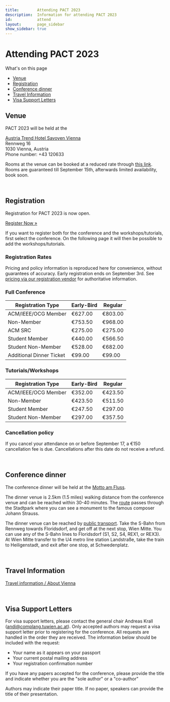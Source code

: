 ```yaml
---
title:        Attending PACT 2023
description:  Information for attending PACT 2023
id:           attend
layout:       page_sidebar
show_sidebar: true
---
```


# Attending PACT 2023

What's on this page

* [Venue](#venue)
* [Registration](#registration)
* [Conference dinner](#conference-dinner)
* [Travel Information](#travel-information)
* [Visa Support Letters](#visa-support-letters)

## Venue

PACT 2023 will be held at the <br>

[Austria Trend Hotel Savoyen Vienna](https://www.austria-trend.at/de/hotels/savoyen) <br>
Rennweg 16 <br>
1030 Vienna, Austria <br>
Phone number: +43 120633 <br>

Rooms at the venue can be booked at a reduced rate through [this link](https://reservations.travelclick.com/75044?groupID=4029480).
<br>
Rooms are guaranteed till September 15th, afterwards limited availability, book soon.

<br>

## Registration

Registration for PACT 2023 is now open.

<a href="https://cvent.me/N5v31n" class="btn btn-primary btn-lg px-4 me-md-2">Register Now »</a>

If you want to register both for the conference and the workshops/tutorials, first select
the conference. On the following page it will then be possible to add the workshops/tutorials.


### Registration Rates

Pricing and policy information is reproduced here for convenience, without guarantees of accuracy.
Early registration ends on September 3rd.
See [pricing via our registration vendor](https://web.cvent.com/event/bbf7fcc0-dde4-47d0-af67-6b98edca278e/websitePage:fccdd446-cd58-4b0d-ac59-10c376231453) for authoritative information.


### Full Conference

| Registration Type        | Early-Bird | Regular |
|--------------------------|------------|---------|
| ACM/IEEE/OCG Member      | €627.00    | €803.00 |
| Non-Member     	       | €753.50    | €968.00 |
| ACM SRC                  | €275.00    | €275.00 |
| Student Member           | €440.00    | €566.50 |
| Student Non-Member       | €528.00    | €682.00 |
| Additional Dinner Ticket | €99.00     | €99.00  |

<!-- <br> -->

### Tutorials/Workshops

| Registration Type   | Early-Bird | Regular |
| --------------------|------------|---------|
| ACM/IEEE/OCG Member | €352.00    | €423.50 |
| Non-Member          | €423.50    | €511.50 |
| Student Member      | €247.50    | €297.00 |
| Student Non-Member  | €297.00    | €357.50 |

<!-- <br> -->

### Cancellation policy

If you cancel your attendance on or before September 17, a €150 cancellation fee is due.
Cancellations after this date do not receive a refund.

<br>

## Conference dinner

The conference dinner will be held at the [Motto am Fluss](https://www.mottoamfluss.at/en/welcome/).

The dinner venue is 2.5km (1.5 miles) walking distance from the conference venue and can be reached within 30-40 minutes.
The [route](https://www.google.com/maps/dir/Austria+Trend+Hotel+Savoyen+Vienna,+Rennweg+16,+1030+Wien,+Austria/Johann+Strau%C3%9F+monument,+Am+Stadtpark,+Vienna,+Austria/Motto+am+Fluss,+Franz-Josefs-Kai,+Vienna,+Austria/@48.203616,16.3700027,15z/data=!3m1!4b1!4m20!4m19!1m5!1m1!1s0x476d077b31d0b5cf:0xbc49bc83b2c40cca!2m2!1d16.3844858!2d48.1949899!1m5!1m1!1s0x476d07767ea73855:0xd8a77c3ebe803b63!2m2!1d16.3791518!2d48.2038059!1m5!1m1!1s0x476d07a1ad85297b:0x881bc8e54edfd21f!2m2!1d16.377996!2d48.2120252!3e2) passes through the Stadtpark where you can see a monument to the famous composer Johann Strauss.

The dinner venue can be reached by [public transport](https://www.google.com/maps/dir/Austria+Trend+Hotel+Savoyen+Vienna,+Rennweg+16,+1030+Wien,+Austria/Motto+am+Fluss,+Franz-Josefs-Kai,+Vienna,+Austria/@48.206678,16.3808107,14z/data=!3m1!4b1!4m14!4m13!1m5!1m1!1s0x476d077b31d0b5cf:0xbc49bc83b2c40cca!2m2!1d16.3844858!2d48.1949899!1m5!1m1!1s0x476d07a1ad85297b:0x881bc8e54edfd21f!2m2!1d16.377996!2d48.2120252!3e3).
Take the S-Bahn from Rennweg towards Floridsdorf, and get off at the next stop, Wien Mitte.
You can use any of the S-Bahn lines to Floridsdorf (S1, S2, S4, REX1, or REX3).
At Wien Mitte transfer to the U4 metro line station Landstraße, take the train to Heiligenstadt, and exit after one stop, at Schwedenplatz.

<br>

## Travel Information

[Travel information / About Vienna](vienna.html)

<!-- 

<br>

## Hotel Bookings

At this moment, there is no specific hotel block for PACT.
We recommend using booking portals such as [Booking.com](https://www.booking.com), [Hotels.com](https://www.hotels.com), [Hotwire](https://www.hotwire.com/), [Expedia](https://www.expedia.com/) or [Priceline](https://www.priceline.com/), etc.
 -->

<br>

## Visa Support Letters

For visa support letters, please contact the general chair Andreas Krall (andi@complang.tuwien.ac.at).
Only accepted authors may request a visa support letter prior to registering for the conference.
All requests are handled in the order they are received. The information below should be included with the request:

* Your name as it appears on your passport
* Your current postal mailing address
* Your registration confirmation number

If you have any papers accepted for the conference, please provide the title and indicate whether you are the "sole author" or a "co-author"

Authors may indicate their paper title. If no paper, speakers can provide the title of their presentation.
